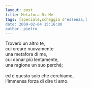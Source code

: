 ```yaml
---
layout: post
title: Metafora Di Me
tags: [speciale,scheggia d'essenza,]
date: 2009-02-04 15:16:00
author: pietro
---
```

Troverò un altro te,<br/>cui creare nuovamente<br/>una metafora di me,<br/>cui donar più lentamente,<br/>una ragione un suo perché;<br/><br/>ed è questo solo che cerchiamo,<br/>l'immensa forza di dire ti amo.
